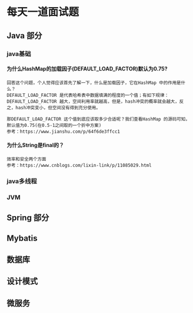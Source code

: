 # 每天一道面试题
## Java 部分
### java基础
#### 为什么HashMap的加载因子(DEFAULT_LOAD_FACTOR)默认为0.75?
    回答这个问题，个人觉得应该首先了解一下，什么是加载因子，它在HashMap 中的作用是什么？
    DEFAULT_LOAD_FACTOR 是代表哈希表中数据填满的程度的一个值；有如下规律：
    DEFAULT_LOAD_FACTOR 越大，空间利用率就越高，但是，hash冲突的概率就会越大，反之，hash冲突变小，但空间没有得到充分使用。
    
    那DEFAULT_LOAD_FACTOR 这个值到底应该取多少合适呢？我们查看HashMap 的源码可知，默认值为0.75(在0.5-1之间取的一个折中方案)
    参考：https://www.jianshu.com/p/64f6de3ffcc1
    
#### 为什么String是final的？
    效率和安全两个方面
    参考：https://www.cnblogs.com/lixin-link/p/11085029.html

### java多线程

### JVM

## Spring 部分


## Mybatis


## 数据库


## 设计模式


## 微服务
